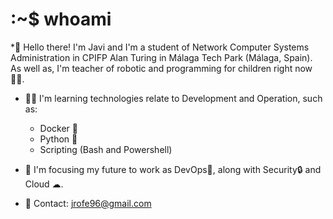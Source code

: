 # :~$ whoami
*👋 Hello there! I'm Javi and I'm a student of Network Computer Systems Administration in CPIFP Alan Turing in Málaga Tech Park (Málaga, Spain). As well as, I'm teacher of robotic and programming for children right now 👨‍🏫.

* 👨‍💻 I'm learning technologies relate to Development and Operation, such as:
  - Docker 🐳  
  - Python 🐍  
  - Scripting (Bash and Powershell)

* 🔮 I'm focusing my future to work as DevOps🔄, along with Security🔒 and Cloud ☁.
* 📩 Contact: jrofe96@gmail.com   
